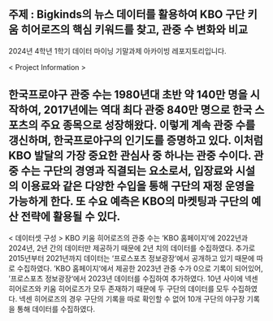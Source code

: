## 주제 : Bigkinds의 뉴스 데이터를 활용하여 KBO 구단 키움 히어로즈의 핵심 키워드를 찾고, 관중 수 변화와 비교
2024년 4학년 1학기 데이터 마이닝 기말과제 아카이빙 레포지토리입니다. 

< Project Information >

한국프로야구 관중 수는 1980년대 초반 약 140만 명을 시작하여, 2017년에는 역대 최다 관중 840만 명으로 한국 스포츠의 주요 종목으로 성장해왔다. 이렇게 계속 관중 수를 갱신하며, 한국프로야구의 인기도를 증명하고 있다. 이처럼 KBO 발달의 가장 중요한 관심사 중 하나는 관중 수이다. 관중 수는 구단의 경영과 직결되는 요소로서, 입장료와 시설의 이용료와 같은 다양한 수입을 통해 구단의 재정 운영을 가능하게 한다. 또 수요 예측은 KBO의 마켓팅과 구단의 예산 전략에 활용될 수 있다.
--------------------------------------------------------------------------------------------------------

< 데이터셋 구성 >
KBO 키움 히어로즈의 관중 수는 ‘KBO 홈페이지’에 2022년과 2024년, 2년 간의 데이터만 제공하기 때문에 2년 치의 데이터를 수집하였다. 추가로 2015년부터 2021년까지 데이터는 ‘프로스포츠 정보광장‘에서 공개하고 있기 때문에 따로 수집하였다. ’KBO 홈페이지‘에서 제공한 2023년 관중 수가 0으로 기록이 되어있어, ’프로스포츠 정보광장‘에서 2023년 데이터를 수집하여 추가하였다. 10년 사이에 넥센 히어로즈와 키움 히어로즈가 모두 존재하기 때문에 두 구단의 데이터를 모두 수집하였다. 넥센 히어로즈의 경우 구단의 기록을 따로 확인할 수 없어 10개 구단의 야구장 기록을 통해 데이터를 수집하였다.
